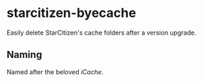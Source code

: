 # starcitizen-byecache

Easily delete StarCitizen's cache folders after a version upgrade.

## Naming

Named after the beloved _iCache_. 